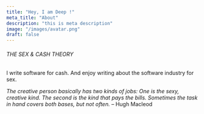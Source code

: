 ```yaml
---
title: "Hey, I am Deep !"
meta_title: "About"
description: "this is meta description"
image: "/images/avatar.png"
draft: false
---
```


###### THE SEX & CASH THEORY

I write software for cash. And enjoy writing about the software industry for sex.

_The creative person basically has two kinds of jobs: One is the sexy, creative kind. The second is the kind that pays the bills. Sometimes the task in hand covers both bases, but not often._
– Hugh Macleod



